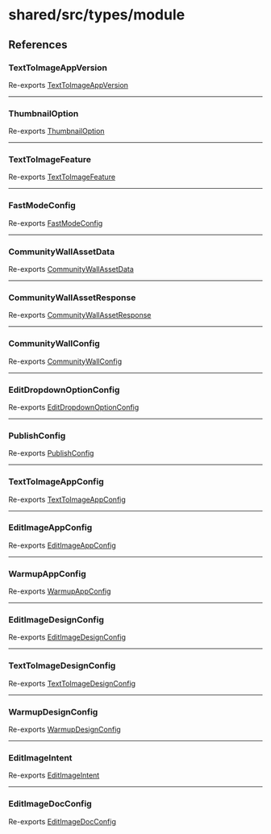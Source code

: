 # shared/src/types/module

## References

### TextToImageAppVersion

Re-exports [TextToImageAppVersion](AppConfig.types/enumerations/text-to-image-app-version.md)

<hr />

### ThumbnailOption

Re-exports [ThumbnailOption](AppConfig.types/enumerations/thumbnail-option.md)

<hr />

### TextToImageFeature

Re-exports [TextToImageFeature](AppConfig.types/enumerations/text-to-image-feature.md)

<hr />

### FastModeConfig

Re-exports [FastModeConfig](AppConfig.types/interfaces/fast-mode-config.md)

<hr />

### CommunityWallAssetData

Re-exports [CommunityWallAssetData](AppConfig.types/interfaces/community-wall-asset-data.md)

<hr />

### CommunityWallAssetResponse

Re-exports [CommunityWallAssetResponse](AppConfig.types/interfaces/community-wall-asset-response.md)

<hr />

### CommunityWallConfig

Re-exports [CommunityWallConfig](AppConfig.types/interfaces/community-wall-config.md)

<hr />

### EditDropdownOptionConfig

Re-exports [EditDropdownOptionConfig](AppConfig.types/interfaces/edit-dropdown-option-config.md)

<hr />

### PublishConfig

Re-exports [PublishConfig](AppConfig.types/interfaces/publish-config.md)

<hr />

### TextToImageAppConfig

Re-exports [TextToImageAppConfig](AppConfig.types/interfaces/text-to-image-app-config.md)

<hr />

### EditImageAppConfig

Re-exports [EditImageAppConfig](AppConfig.types/interfaces/edit-image-app-config.md)

<hr />

### WarmupAppConfig

Re-exports [WarmupAppConfig](AppConfig.types/interfaces/warmup-app-config.md)

<hr />

### EditImageDesignConfig

Re-exports [EditImageDesignConfig](DesignConfig.types/interfaces/edit-image-design-config.md)

<hr />

### TextToImageDesignConfig

Re-exports [TextToImageDesignConfig](DesignConfig.types/interfaces/text-to-image-design-config.md)

<hr />

### WarmupDesignConfig

Re-exports [WarmupDesignConfig](DesignConfig.types/interfaces/warmup-design-config.md)

<hr />

### EditImageIntent

Re-exports [EditImageIntent](DocConfig.types/type-aliases/edit-image-intent.md)

<hr />

### EditImageDocConfig

Re-exports [EditImageDocConfig](DocConfig.types/interfaces/edit-image-doc-config.md)
